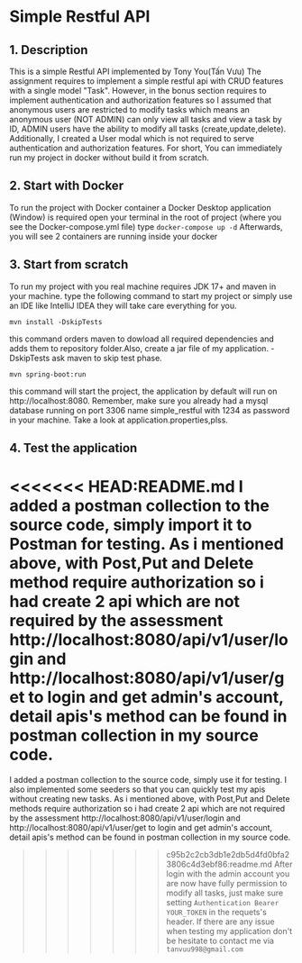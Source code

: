 # Simple Restful API
## 1. Description
 This is a simple Restful API implemented by Tony You(Tấn Vưu)
 The assignment requires to implement a simple restful api with CRUD features with a single model "Task".
 However, in the bonus section requires to implement authentication and authorization features so I assumed that anonymous users are restricted to modify tasks which means an anonymous user (NOT ADMIN) can only view all tasks and view a task by ID, ADMIN users have the ability to modify all tasks (create,update,delete). Additionally, I created a User modal which is not required to serve authentication and authorization features.
 For short, You can immediately run my project in docker without build it from scratch.
## 2. Start with Docker
To run the project with Docker container a Docker Desktop application (Window) is required
open your terminal in the root of project (where you see the Docker-compose.yml file)
type  ```docker-compose up -d```
Afterwards, you will see 2 containers are running inside your docker
## 3. Start from scratch
To run my project with you real machine requires JDK 17+ and maven in your machine.
type the following command to start my project or simply use an IDE like IntelliJ IDEA they will take care everything for you.
```
mvn install -DskipTests
```
this command  orders maven to dowload all required dependencies and adds them to repository folder.Also, create a jar file of my application. -DskipTests ask maven to skip test phase.
```
mvn spring-boot:run
```
this command will start the project, the application by default will run on http://localhost:8080.
Remember, make sure you already had a mysql database running on port 3306 name simple_restful with 1234 as password in your machine. Take a look at application.properties,plss.

## 4. Test the application
<<<<<<< HEAD:README.md
I added a postman collection to the source code, simply import it to Postman for testing.
As i mentioned above, with Post,Put and Delete method require authorization so i had create 2 api which are not required by the assessment http://localhost:8080/api/v1/user/login and  http://localhost:8080/api/v1/user/get to login and get admin's account, detail apis's method can be found in postman collection in my source code.
=======
I added a postman collection to the source code, simply use it for testing. I also implemented some seeders so that you can quickly test my apis without creating new tasks.
As i mentioned above, with Post,Put and Delete methods require authorization so i had create 2 api which are not required by the assessment http://localhost:8080/api/v1/user/login and  http://localhost:8080/api/v1/user/get to login and get admin's account, detail apis's method can be found in postman collection in my source code.
>>>>>>> c95b2c2cb3db1e2db5d4fd0bfa23806c4d3ebf86:readme.md
After login with the admin account you are now have fully permission to modify all tasks, just make sure  setting ```Authentication Bearer YOUR_TOKEN``` in the requets's header.
If there are any issue when testing my application don't be hesitate to contact me via ```tanvuu998@gmail.com```

